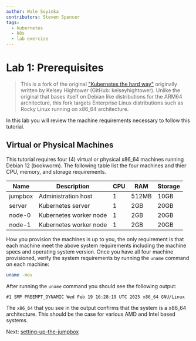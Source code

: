 ```yaml
---
author: Wale Soyinka
contributors: Steven Spencer
tags:
  - kubernetes
  - k8s
  - lab exercise
---
```


# Lab 1: Prerequisites

> This is a fork of the original ["Kubernetes the hard way"](https://github.com/kelseyhightower/kubernetes-the-hard-way) originally written by Kelsey Hightower (GitHub: kelseyhightower). Unlike the original that bases itself on Debian like distributions for the ARM64 architecture, this fork targets Enterprise Linux distributions such as Rocky Linux running on x86_64 architecture.

In this lab you will review the machine requirements necessary to follow this tutorial.

## Virtual or Physical Machines

This tutorial requires four (4) virtual or physical x86_64 machines running Debian 12 (bookworm). The following table list the four machines and thier CPU, memory, and storage requirements.

| Name    | Description            | CPU | RAM   | Storage |
|---------|------------------------|-----|-------|---------|
| jumpbox | Administration host    | 1   | 512MB | 10GB    |
| server  | Kubernetes server      | 1   | 2GB   | 20GB    |
| node-0  | Kubernetes worker node | 1   | 2GB   | 20GB    |
| node-1  | Kubernetes worker node | 1   | 2GB   | 20GB    |

How you provision the machines is up to you, the only requirement is that each machine meet the above system requirements including the machine specs and operating system version. Once you have all four machine provisioned, verify the system requirements by running the `uname` command on each machine:

```bash
uname -mov
```

After running the `uname` command you should see the following output:

```text
#1 SMP PREEMPT_DYNAMIC Wed Feb 19 16:28:19 UTC 2025 x86_64 GNU/Linux
```

The `x86_64` that you see in the output confirms that the system is a x86_64 architecture. This should be the case for various AMD and Intel based systems.

Next: [setting-up-the-jumpbox](lab2-jumpbox.md)

